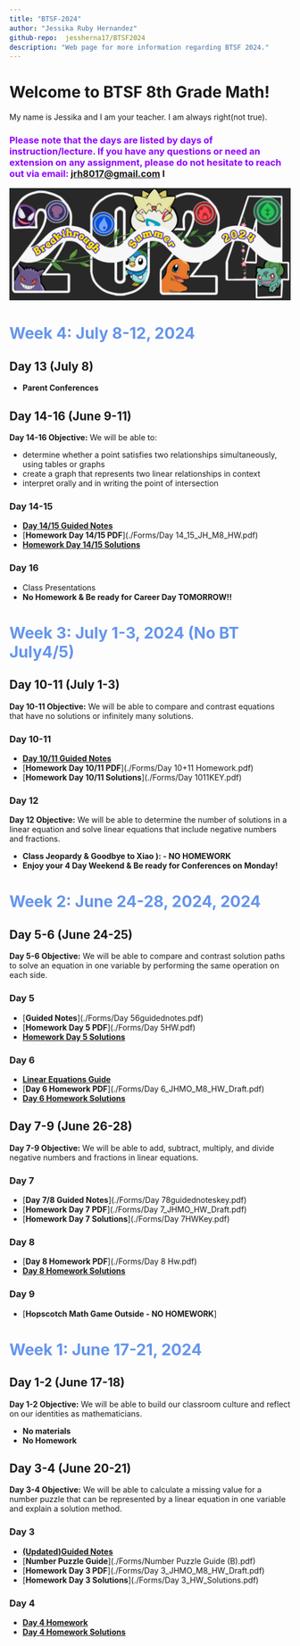 ```yaml
---
title: "BTSF-2024"
author: "Jessika Ruby Hernandez"
github-repo:  jessherna17/BTSF2024
description: "Web page for more information regarding BTSF 2024."
---
```


# Welcome to BTSF 8th Grade Math! 

My name is Jessika and I am your teacher. 
I am always right(not true).
### <span style="color: #8F00FF;"> Please note that the days are listed by days of instruction/lecture. If you have any questions or need an extension on any assignment, please do not hesitate to reach out via email: <jrh8017@gmail.com>  </span>I

<img src="images/pokemon-flyer.jpeg" alt="Program Theme" width="600" />


# <span style="color: #6495ED;"> Week 4: July 8-12, 2024</span>
## Day 13 (July 8) 
- **Parent Conferences**
  
## Day 14-16 (June 9-11) 
**Day 14-16 Objective:** We will be able to: 
- determine whether a point satisfies two relationships simultaneously, using tables or graphs 
- create a graph that represents two linear relationships in context
- interpret orally and in writing the point of intersection

### **Day 14-15**
- [**Day 14/15 Guided Notes**](./Forms/Wk4GN.pdf)
- [**Homework Day 14/15 PDF**](./Forms/Day 14_15_JH_M8_HW.pdf)
- [**Homework Day 14/15 Solutions**](./Forms/ )

### **Day 16**
- Class Presentations
- **No Homework & Be ready for Career Day TOMORROW!!**


# <span style="color: #6495ED;"> Week 3: July 1-3, 2024 (No BT July4/5)</span>
## Day 10-11 (July 1-3)
**Day 10-11 Objective:** We will be able to compare and contrast equations that have no solutions or infinitely many solutions.
### **Day 10-11**
- [**Day 10/11 Guided Notes**](./Forms/Day1011GNKEY.pdf)
- [**Homework Day 10/11 PDF**](./Forms/Day 10+11 Homework.pdf)
- [**Homework Day 10/11 Solutions**](./Forms/Day 1011KEY.pdf)

### **Day 12**
**Day 12 Objective:** We will be able to determine the number of solutions in a linear equation and solve linear equations that include negative numbers and fractions.
- **Class Jeopardy & Goodbye to Xiao ): - NO HOMEWORK**
- **Enjoy your 4 Day Weekend & Be ready for Conferences on Monday!**



# <span style="color: #6495ED;"> Week 2: June 24-28, 2024, 2024</span>
## Day 5-6 (June 24-25)
**Day 5-6 Objective:** We will be able to compare and contrast solution paths to solve an equation in one variable by performing the same operation on each side.

### **Day 5**
- [**Guided Notes**](./Forms/Day 56guidednotes.pdf)
- [**Homework Day 5 PDF**](./Forms/Day 5HW.pdf)
- [**Homework Day 5 Solutions**](./Forms/Day5HWkey.pdf)

### **Day 6**
- [**Linear Equations Guide**](./Forms/Day6-Guide.pdf)
- [**Day 6 Homework PDF**](./Forms/Day 6_JHMO_M8_HW_Draft.pdf)
- [**Day 6 Homework Solutions**](./Forms/Day6HWkey.pdf)

## Day 7-9 (June 26-28)
**Day 7-9 Objective:** We will be able to add, subtract, multiply, and divide negative numbers and fractions in linear equations.

### **Day 7**
- [**Day 7/8 Guided Notes**](./Forms/Day 78guidednoteskey.pdf)
- [**Homework Day 7 PDF**](./Forms/Day 7_JHMO_HW_Draft.pdf)
- [**Homework Day 7 Solutions**](./Forms/Day 7HWKey.pdf)

### **Day 8**
- [**Day 8 Homework PDF**](./Forms/Day 8 Hw.pdf)
- [**Day 8 Homework Solutions**](./Forms/Day8HWKey.pdf)

### **Day 9**
- [**Hopscotch Math Game Outside - NO HOMEWORK**]



# <span style="color: #6495ED;"> Week 1: June 17-21, 2024</span>
## Day 1-2 (June 17-18)
**Day 1-2 Objective:** We will be able to build our classroom culture and reflect on our identities as mathematicians.
* **No materials**
* **No Homework**

## Day 3-4 (June 20-21)
**Day 3-4 Objective:** We will be able to calculate a missing value for a number puzzle that can be represented by a linear equation in one variable and explain a solution method. 
### **Day 3**
- [**(Updated)Guided Notes**](./Forms/Day34M8_GN_Draft-B.pdf)
- [**Number Puzzle Guide**](./Forms/Number Puzzle Guide (B).pdf) 
- [**Homework Day 3 PDF**](./Forms/Day 3_JHMO_M8_HW_Draft.pdf)
- [**Homework Day 3 Solutions**](./Forms/Day 3_HW_Solutions.pdf)
### **Day 4**
- [**Day 4 Homework**](./Forms/Day4HW.pdf)
- [**Day 4 Homework Solutions**](./Forms/Day4HWSolutions.pdf)




